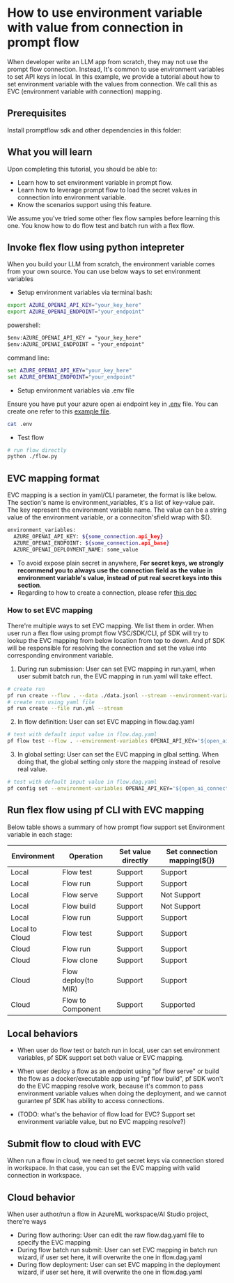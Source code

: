 # How to use environment variable with value from connection in prompt flow
When developer write an LLM app from scratch, they may not use the prompt flow connection. Instead, It's common to use environment variables to set API keys in local. In this example, we provide a tutorial about how to set environment variable with the values from connection. We call this as EVC (environment variable with connection) mapping.

## Prerequisites

Install promptflow sdk and other dependencies in this folder:

## What you will learn
Upon completing this tutorial, you should be able to:

- Learn how to set environment variable in prompt flow.
- Learn how to leverage prompt flow to load the secret values in connection into environment variable.
- Know the scenarios support using this feature.

We assume you've tried some other flex flow samples before learning this one. You know how to do flow test and batch run with a flex flow.

## Invoke flex flow using python intepreter

When you build your LLM from scratch, the environment variable comes from your own source. You can use below ways to set environment variables 
- Setup environment variables via terminal
bash:
```bash
export AZURE_OPENAI_API_KEY="your_key_here"
export AZURE_OPENAI_ENDPOINT="your_endpoint"
```
powershell:
```ps
$env:AZURE_OPENAI_API_KEY = "your_key_here"
$env:AZURE_OPENAI_ENDPOINT = "your_endpoint"
```
command line:
```cmd
set AZURE_OPENAI_API_KEY="your_key_here"
set AZURE_OPENAI_ENDPOINT="your_endpoint"
```

- Setup environment variables via .env file

Ensure you have put your azure open ai endpoint key in [.env](../.env) file. You can create one refer to this [example file](../.env.example).

```bash
cat .env
```

- Test flow

```bash
# run flow directly
python ./flow.py
```

## EVC mapping format
EVC mapping is a section in yaml/CLI parameter, the format is like below. The section's name is environment_variables, it's a list of key-value pair. The key represent the environment variable name. The value can be a string value of the environment variable, or a conneciton'sfield wrap with ${}. 


```bash
environment_variables: 
  AZURE_OPENAI_API_KEY: ${some_connection.api_key} 
  AZURE_OPENAI_ENDPOINT: ${some_connection.api_base} 
  AZURE_OPENAI_DEPLOYMENT_NAME: some_value
```
- To avoid expose plain secret in anywhere, **For secret keys, we strongly recommend you to always use the connection field as the value in environment variable's value, instead of put real secret keys into this section**.
- Regarding to how to create a connection, please refer [this doc](../../connections/README.md)

### How to set EVC mapping

There're multiple ways to set EVC mapping. We list them in order. When user run a flex flow using prompt flow VSC/SDK/CLI, pf SDK will try to lookup the EVC mapping from below location from top to down. And pf SDK will be responsible for resolving the connection and set the value into corresponding environment variable. 

1. During run submission: User can set EVC mapping in run.yaml, when user submit batch run, the EVC mapping in run.yaml will take effect.
```bash
# create run
pf run create --flow . --data ./data.jsonl --stream --environment-variables AZURE_OPENAI_API_KEY='${open_ai_connection.api_key}' AZURE_OPENAI_ENDPOINT='${open_ai_connection.api_base}' --column-mapping question='${data.question}'
# create run using yaml file
pf run create --file run.yml --stream
```
2. In flow definition: User can set EVC mapping in flow.dag.yaml
```bash
# test with default input value in flow.dag.yaml
pf flow test --flow . --environment-variables OPENAI_API_KEY='${open_ai_connection.api_key}' AZURE_OPENAI_ENDPOINT='${open_ai_connection.api_base}'
```
3. In global setting: User can set the EVC mapping in glbal setting. When doing that, the global setting only store the mapping instead of resolve real value.
```bash
# test with default input value in flow.dag.yaml
pf config set --environment-variables OPENAI_API_KEY='${open_ai_connection.api_key}' AZURE_OPENAI_ENDPOINT='${open_ai_connection.api_base}'
```
## Run flex flow using pf CLI with EVC mapping
Below table shows a summary of how prompt flow support set Environment variable in each stage:

| Environment | Operation   | Set value directly | Set connection mapping(${}) |
|-------------|-------------|--------------------------------|----------------------------------|
| Local       | Flow test   | Support                      | Support                        |
| Local       | Flow run    | Support                      | Support                        |
| Local       | Flow serve  | Support                      | Not Support                    |
| Local       | Flow build  | Support                      | Not Support                    |
| Local       | Flow run    | Support      | Support                        |
| Local to Cloud       | Flow test   | Support      | Support                        |
| Cloud       | Flow run    | Support      | Support                        |
| Cloud       | Flow clone  | Support      | Support                        |
| Cloud       | Flow deploy(to MIR) | Support      | Support                    |
| Cloud       | Flow to Component  | Support      | Supported                        |

## Local behaviors
- When user do flow test or batch run in local, user can set environment variables, pf SDK support set both value or EVC mapping.
- When user deploy a flow as an endpoint using "pf flow serve" or build the flow as a docker/executable app using "pf flow build", pf SDK won't do the EVC mapping resolve work, because it's common to pass environment variable values when doing the deployment, and we cannot gurantee pf SDK has ability to access connections.

- (TODO: what's the behavior of flow load for EVC? Support set environment variable value, but no EVC mapping resolve?)
## Submit flow to cloud with EVC
When run a flow in cloud, we need to get secret keys via connection stored in workspace. In that case, you can set the EVC mapping with valid connection in workspace.

## Cloud behavior
When user author/run a flow in AzureML workspace/AI Studio project, there're ways 
- During flow authoring: User can edit the raw flow.dag.yaml file to specify the EVC mapping
- During flow batch run submit: User can set EVC mapping in batch run wizard, if user set here, it will overwrite the one in flow.dag.yaml
- During flow deployment: User can set EVC mapping in the deployment wizard, if user set here, it will overwrite the one in flow.dag.yaml

